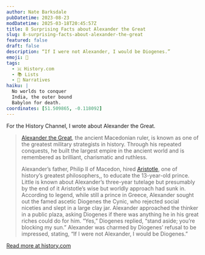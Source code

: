 ```yaml
---
author: Nate Barksdale
pubDatetime: 2023-08-23
modDatetime: 2025-03-18T20:45:57Z
title: 8 Surprising Facts about Alexander the Great
slug: 8-surprising-facts-about-alexander-the-great
featured: false
draft: false
description: “If I were not Alexander, I would be Diogenes.”
emoji: 📝
tags:
  - 🇭 History.com
  - 📚 Lists
  - 💬 Narratives
haiku: |
  No worlds to conquer
  India, the outer bound
  Babylon for death.
coordinates: [51.509865, -0.118092]
---
```


For the History Channel, I wrote about Alexander the Great.

> [Alexander the Great](https://www.history.com/topics/ancient-rome/alexander-the-great), the ancient Macedonian ruler, is known as one of the greatest military strategists in history. Through his repeated conquests, he built the largest empire in the ancient world and is remembered as brilliant, charismatic and ruthless.
>
> Alexander’s father, Philip II of Macedon, hired [Aristotle](https://www.history.com/topics/ancient-greece/aristotle), one of history’s greatest philosophers,, to educate the 13-year-old prince. Little is known about Alexander’s three-year tutelage but presumably by the end of it Aristotle’s wise but worldly approach had sunk in. According to legend, while still a prince in Greece, Alexander sought out the famed ascetic Diogenes the Cynic, who rejected social niceties and slept in a large clay jar. Alexander approached the thinker in a public plaza, asking Diogenes if there was anything he in his great riches could do for him. “Yes,” Diogenes replied, “stand aside; you’re blocking my sun.” Alexander was charmed by Diogenes’ refusal to be impressed, stating, “If I were not Alexander, I would be Diogenes.”

[Read more at history.com](https://www.history.com/news/eight-surprising-facts-about-alexander-the-great)
